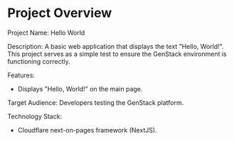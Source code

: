 # Project Overview

Project Name: Hello World

Description: A basic web application that displays the text "Hello, World!". This project serves as a simple test to ensure the GenStack environment is functioning correctly.

Features:

*   Displays "Hello, World!" on the main page.

Target Audience: Developers testing the GenStack platform.

Technology Stack:

*   Cloudflare next-on-pages framework (NextJS).
